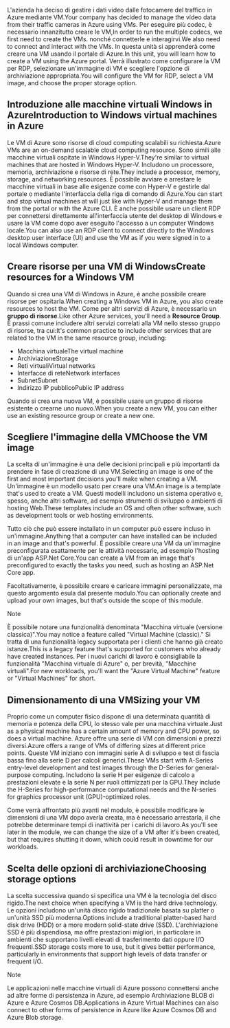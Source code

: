 <span data-ttu-id="0931b-101">L'azienda ha deciso di gestire i dati video dalle fotocamere del traffico in Azure mediante VM.</span><span class="sxs-lookup"><span data-stu-id="0931b-101">Your company has decided to manage the video data from their traffic cameras in Azure using VMs.</span></span> <span data-ttu-id="0931b-102">Per eseguire più codec, è necessario innanzitutto creare le VM,</span><span class="sxs-lookup"><span data-stu-id="0931b-102">In order to run the multiple codecs, we first need to create the VMs.</span></span> <span data-ttu-id="0931b-103">nonché connetterle e interagirvi.</span><span class="sxs-lookup"><span data-stu-id="0931b-103">We also need to connect and interact with the VMs.</span></span> <span data-ttu-id="0931b-104">In questa unità si apprenderà come creare una VM usando il portale di Azure.</span><span class="sxs-lookup"><span data-stu-id="0931b-104">In this unit, you will learn how to create a VM using the Azure portal.</span></span> <span data-ttu-id="0931b-105">Verrà illustrato come configurare la VM per RDP, selezionare un'immagine di VM e scegliere l'opzione di archiviazione appropriata.</span><span class="sxs-lookup"><span data-stu-id="0931b-105">You will configure the VM for RDP, select a VM image, and choose the proper storage option.</span></span>

## <a name="introduction-to-windows-virtual-machines-in-azure"></a><span data-ttu-id="0931b-106">Introduzione alle macchine virtuali Windows in Azure</span><span class="sxs-lookup"><span data-stu-id="0931b-106">Introduction to Windows virtual machines in Azure</span></span>

<span data-ttu-id="0931b-107">Le VM di Azure sono risorse di cloud computing scalabili su richiesta.</span><span class="sxs-lookup"><span data-stu-id="0931b-107">Azure VMs are an on-demand scalable cloud computing resource.</span></span> <span data-ttu-id="0931b-108">Sono simili alle macchine virtuali ospitate in Windows Hyper-V.</span><span class="sxs-lookup"><span data-stu-id="0931b-108">They're similar to virtual machines that are hosted in Windows Hyper-V.</span></span> <span data-ttu-id="0931b-109">Includono un processore, memoria, archiviazione e risorse di rete.</span><span class="sxs-lookup"><span data-stu-id="0931b-109">They include a processor, memory, storage, and networking resources.</span></span> <span data-ttu-id="0931b-110">È possibile avviare e arrestare le macchine virtuali in base alle esigenze come con Hyper-V e gestirle dal portale o mediante l'interfaccia della riga di comando di Azure.</span><span class="sxs-lookup"><span data-stu-id="0931b-110">You can start and stop virtual machines at will just like with Hyper-V and manage them from the portal or with the Azure CLI.</span></span> <span data-ttu-id="0931b-111">È anche possibile usare un client RDP per connettersi direttamente all'interfaccia utente del desktop di Windows e usare la VM come dopo aver eseguito l'accesso a un computer Windows locale.</span><span class="sxs-lookup"><span data-stu-id="0931b-111">You can also use an RDP client to connect directly to the Windows desktop user interface (UI) and use the VM as if you were signed in to a local Windows computer.</span></span>

## <a name="create-resources-for-a-windows-vm"></a><span data-ttu-id="0931b-112">Creare risorse per una VM di Windows</span><span class="sxs-lookup"><span data-stu-id="0931b-112">Create resources for a Windows VM</span></span>

<span data-ttu-id="0931b-113">Quando si crea una VM di Windows in Azure, è anche possibile creare risorse per ospitarla.</span><span class="sxs-lookup"><span data-stu-id="0931b-113">When creating a Windows VM in Azure, you also create resources to host the VM.</span></span> <span data-ttu-id="0931b-114">Come per altri servizi di Azure, è necessario un **gruppo di risorse**.</span><span class="sxs-lookup"><span data-stu-id="0931b-114">Like other Azure services, you'll need a **Resource Group**.</span></span> <span data-ttu-id="0931b-115">È prassi comune includere altri servizi correlati alla VM nello stesso gruppo di risorse, tra cui:</span><span class="sxs-lookup"><span data-stu-id="0931b-115">It's common practice to include other services that are related to the VM in the same resource group, including:</span></span>

* <span data-ttu-id="0931b-116">Macchina virtuale</span><span class="sxs-lookup"><span data-stu-id="0931b-116">The virtual machine</span></span>
* <span data-ttu-id="0931b-117">Archiviazione</span><span class="sxs-lookup"><span data-stu-id="0931b-117">Storage</span></span>
* <span data-ttu-id="0931b-118">Reti virtuali</span><span class="sxs-lookup"><span data-stu-id="0931b-118">Virtual networks</span></span> 
* <span data-ttu-id="0931b-119">Interfacce di rete</span><span class="sxs-lookup"><span data-stu-id="0931b-119">Network interfaces</span></span>
* <span data-ttu-id="0931b-120">Subnet</span><span class="sxs-lookup"><span data-stu-id="0931b-120">Subnet</span></span>
* <span data-ttu-id="0931b-121">Indirizzo IP pubblico</span><span class="sxs-lookup"><span data-stu-id="0931b-121">Public IP address</span></span>

<span data-ttu-id="0931b-122">Quando si crea una nuova VM, è possibile usare un gruppo di risorse esistente o crearne uno nuovo.</span><span class="sxs-lookup"><span data-stu-id="0931b-122">When you create a new VM, you can either use an existing resource group or create a new one.</span></span>

## <a name="choose-the-vm-image"></a><span data-ttu-id="0931b-123">Scegliere l'immagine della VM</span><span class="sxs-lookup"><span data-stu-id="0931b-123">Choose the VM image</span></span>

<span data-ttu-id="0931b-124">La scelta di un'immagine è una delle decisioni principali e più importanti da prendere in fase di creazione di una VM.</span><span class="sxs-lookup"><span data-stu-id="0931b-124">Selecting an image is one of the first and most important decisions you'll make when creating a VM.</span></span> <span data-ttu-id="0931b-125">Un'immagine è un modello usato per creare una VM.</span><span class="sxs-lookup"><span data-stu-id="0931b-125">An image is a template that's used to create a VM.</span></span> <span data-ttu-id="0931b-126">Questi modelli includono un sistema operativo e, spesso, anche altri software, ad esempio strumenti di sviluppo o ambienti di hosting Web.</span><span class="sxs-lookup"><span data-stu-id="0931b-126">These templates include an OS and often other software, such as development tools or web hosting environments.</span></span>

<span data-ttu-id="0931b-127">Tutto ciò che può essere installato in un computer può essere incluso in un'immagine.</span><span class="sxs-lookup"><span data-stu-id="0931b-127">Anything that a computer can have installed can be included in an image and that's powerful.</span></span> <span data-ttu-id="0931b-128">È possibile creare una VM da un'immagine preconfigurata esattamente per le attività necessarie, ad esempio l'hosting di un'app ASP.Net Core.</span><span class="sxs-lookup"><span data-stu-id="0931b-128">You can create a VM from an image that's preconfigured to exactly the tasks you need, such as hosting an ASP.Net Core app.</span></span>

<span data-ttu-id="0931b-129">Facoltativamente, è possibile creare e caricare immagini personalizzate, ma questo argomento esula dal presente modulo.</span><span class="sxs-lookup"><span data-stu-id="0931b-129">You can optionally create and upload your own images, but that's outside the scope of this module.</span></span>

> [!Note] 
> <span data-ttu-id="0931b-130">È possibile notare una funzionalità denominata "Macchina virtuale (versione classica)".</span><span class="sxs-lookup"><span data-stu-id="0931b-130">You may notice a feature called "Virtual Machine (classic)."</span></span> <span data-ttu-id="0931b-131">Si tratta di una funzionalità legacy supportata per i clienti che hanno già creato istanze.</span><span class="sxs-lookup"><span data-stu-id="0931b-131">This is a legacy feature that's supported for customers who already have created instances.</span></span> <span data-ttu-id="0931b-132">Per i nuovi carichi di lavoro è consigliabile la funzionalità "Macchina virtuale di Azure" o, per brevità, "Macchine virtuali".</span><span class="sxs-lookup"><span data-stu-id="0931b-132">For new workloads, you'll want the "Azure Virtual Machine" feature or "Virtual Machines" for short.</span></span>

## <a name="sizing-your-vm"></a><span data-ttu-id="0931b-133">Dimensionamento di una VM</span><span class="sxs-lookup"><span data-stu-id="0931b-133">Sizing your VM</span></span>

<span data-ttu-id="0931b-134">Proprio come un computer fisico dispone di una determinata quantità di memoria e potenza della CPU, lo stesso vale per una macchina virtuale.</span><span class="sxs-lookup"><span data-stu-id="0931b-134">Just as a physical machine has a certain amount of memory and CPU power, so does a virtual machine.</span></span> <span data-ttu-id="0931b-135">Azure offre una serie di VM con dimensioni e prezzi diversi.</span><span class="sxs-lookup"><span data-stu-id="0931b-135">Azure offers a range of VMs of differing sizes at different price points.</span></span> <span data-ttu-id="0931b-136">Queste VM iniziano con immagini serie A di sviluppo e test di fascia bassa fino alla serie D per calcoli generici.</span><span class="sxs-lookup"><span data-stu-id="0931b-136">These VMs start with A-Series entry-level development and test images through the D-Series for general-purpose computing.</span></span> <span data-ttu-id="0931b-137">Includono la serie H per esigenze di calcolo a prestazioni elevate e la serie N per ruoli ottimizzati per la GPU.</span><span class="sxs-lookup"><span data-stu-id="0931b-137">They include the H-Series for high-performance computational needs and the N-series for graphics processor unit (GPU)-optimized roles.</span></span>

<span data-ttu-id="0931b-138">Come verrà affrontato più avanti nel modulo, è possibile modificare le dimensioni di una VM dopo averla creata, ma è necessario arrestarla, il che potrebbe determinare tempi di inattività per i carichi di lavoro.</span><span class="sxs-lookup"><span data-stu-id="0931b-138">As you'll see later in the module, we can change the size of a VM after it's been created, but that requires shutting it down, which could result in downtime for our workloads.</span></span>

## <a name="choosing-storage-options"></a><span data-ttu-id="0931b-139">Scelta delle opzioni di archiviazione</span><span class="sxs-lookup"><span data-stu-id="0931b-139">Choosing storage options</span></span>

<span data-ttu-id="0931b-140">La scelta successiva quando si specifica una VM è la tecnologia del disco rigido.</span><span class="sxs-lookup"><span data-stu-id="0931b-140">The next choice when specifying a VM is the hard drive technology.</span></span> <span data-ttu-id="0931b-141">Le opzioni includono un'unità disco rigido tradizionale basata su platter o un'unità SSD più moderna.</span><span class="sxs-lookup"><span data-stu-id="0931b-141">Options include a traditional platter-based hard disk drive (HDD) or a more modern solid-state drive (SSD).</span></span> <span data-ttu-id="0931b-142">L'archiviazione SSD è più dispendiosa, ma offre prestazioni migliori, in particolare in ambienti che supportano livelli elevati di trasferimento dati oppure I/O frequenti.</span><span class="sxs-lookup"><span data-stu-id="0931b-142">SSD storage costs more to use, but it gives better performance, particularly in environments that support high levels of data transfer or frequent I/O.</span></span>

> [!Note] 
> <span data-ttu-id="0931b-143">Le applicazioni nelle macchine virtuali di Azure possono connettersi anche ad altre forme di persistenza in Azure, ad esempio Archiviazione BLOB di Azure e Azure Cosmos DB.</span><span class="sxs-lookup"><span data-stu-id="0931b-143">Applications in Azure Virtual Machines can also connect to other forms of persistence in Azure like Azure Cosmos DB and Azure Blob storage.</span></span>
